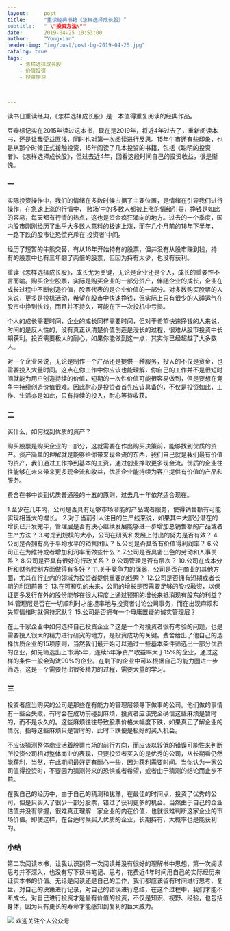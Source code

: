 ```yaml
---
layout:     post
title:      "重读经典书籍《怎样选择成长股》“
subtitle:   " \"投资方法\""
date:       2019-04-25 10:53:00
author:     "Yongxian"
header-img: "img/post/post-bg-2019-04-25.jpg"
catalog: true
tags:
    - 怎样选择成长股
    - 价值投资
    - 投资学习
 
    

---
```


读书日重读经典，《怎样选择成长股》是一本值得重复阅读的经典作品。

豆瓣标记实在2015年读过这本书，现在是2019年，将近4年过去了，重新阅读本书，还是让我受益匪浅，同时也对第一次阅读进行反思。15年牛市还有些印象，也是从那个时候正式接触投资，15年阅读了几本投资的书籍，包括《聪明的投资者》、《怎样选择成长股》，但过去近4年，回看这段时间自己的投资收益，很是惭愧。



### 一


实际投资操作中，我们的情绪在多数时候占据了主要位置，是情绪在引导我们进行操作，在急速上涨的行情中，‘赌场’中的多数人都被上涨的情绪引导，挣钱是如此的容易，每天都有行情的热点，这也是资金疯狂涌向的地方。过去的一个季度，国内股市刚刚经历了出乎大多数人意料的极速上涨，而在几个月前的18年下半年，一路下跌的股市让恐慌充斥在‘投资者’中间。

经历了短暂的牛熊交替，有从16年开始持有的股票，但并没有从股市赚到钱，持有的股票中也有三年翻了两倍的股票，但因为持有太少，也没有获利。

重读《怎样选择成长股》，成长尤为关键，无论是企业还是个人，成长的重要性不言而喻。购买企业股票，实际是购买企业的一部分资产，伴随企业的成长，企业在成长过程中不断创造价值，股票代表的是企业价值的一部分。对多数购买股票的人来说，更多是投机活动，希望在股市中快速挣钱，但实际上只有很少的人碰运气在股市中挣到快钱，而且并不持久，可能在下一次投机中亏损。

个人的成长需要时间，企业的成长同样需要时间，但对于希望快速挣钱的人来说，时间的是反人性的，没有真正认清楚价值创造是漫长的过程，很难从股市投资中长期获利。投资需要极大的耐心，如果你能做到这一点，其实你已经超越了大多数人。




对一个企业来说，无论是制作一个产品还是提供一种服务，投入的不仅是资金，也需要投入大量时间。这点在你工作中你应该也能理解，你自己的工作并不是很短时间就能为用户创造持续的价值，短期的一次性价值可能很容易做到，但是要想在竞争中持续创造价值很难。因此耐心是投资者首先应该具备的，不仅是投资如此，工作、生活亦是如此，只有持续的投入，耐心等待收获。


### 二



买什么，如何找到优质的资产？

购买股票是购买企业的一部分，这就需要在作出购买决策前，能够找到优质的资产。资产简单的理解就是能够给你带来现金流的东西，我们自己就是我们最有价值的资产，我们通过工作挣到基本的工资，通过创业挣取更多现金流。优质的企业往往能够在未来带来更多现金流和收益，优质企业能持续为客户提供有价值的产品和服务。

费舍在书中谈到优质普通股的十五的原则，过去几十年依然适合现在。

1.至少在几年内，公司是否具有足够市场潜能的产品或者服务，使得销售额有可能实现相当大的增长。
2.对于当前引人注目的生产线来说，如果其中大部分潜在的增长已开发完毕，管理层是否有决心继续发展能够进一步增加总销售额的产品或者生产方法？
3.考虑到规模的大小，公司在研究和发展上付出的努力是否有效？
4.公司是否拥有高于平均水平的销售团队？
5.公司是否具备有价值得利润率？
6.公司正在为维持或者增加利润率而做些什么？
7.公司是否具备出色的劳动和人事关系？
8.公司是否具有很好的行政关系？
9.公司管理是否有层次？
10.公司在成本分析和财务控制方面做得有多好？
11.关于竞争力的强弱，公司是否在商业的其他方面，尤其在行业内的领域为投资者提供重要的线索？
12.公司是否拥有短期或者长期的利润前景？
13.在可预见的未来，公司的增长是否需要足够的股权融资，以保证更多发行在外的股份能够在很大程度上通过预期的增长来抵消现有股东的利益？
14.管理层是否在一切顺利时才能坦率地与投资者讨论公司事务，而在出现麻烦和失望情绪时就保持沉默？
15.公司是否拥有一个毋庸置疑的诚实管理层？



在上千家企业中如何选择自己投资企业？这是一个对投资者很有考验的问题，也是需要投入很大的精力进行研究的地方，是投资成功的关键。费舍给出了他自己的选择优质企业的15项原则，当然我们最开始可以通过一些基本条件筛选出一部分优质的企业，如先筛选出上市满5年，连续5年净资产收益率大于15%的企业，通过这样的条件一般会淘汰90%的企业。在剩下的企业中可以根据自己的能力圈进一步筛选，这是一个需要付出很多精力的过程，需要大量的学习。



### 三


投资者应当购买的公司是那些在有能力的管理层领导下做事的公司。他们做的事情有一些会失败，有时会在成功前碰到麻烦，投资者应该完全确信这些麻烦是暂时的，而不是永久的。这些麻烦往往导致股票价格大幅度下跌，如果真正了解企业的情况，指导这些麻烦只是暂时的，此时下跌便是极好的买入机会。

不应该猜测整体商业活着股票市场的前行方向，而应该以较低的错误可能性来判断所投资公司相对整体商业的表现，只要投资者买入的是优秀的公司，从长期看仍然能获利，当然，在此期间最好更有耐心一些，因为获利需要时间。当你认为一家公司值得投资时，不要因为猜测带来的恐惧或者希望，或者由于猜测的结论而止步不前。

在我自己的经历中，由于自己的猜测和犹豫，在最佳的时间点，投资了优秀的公司，但是只买入了很少一部分股票，错过了获利更多的机会。当然由于自己的企业估值并没有掌握，很难真正理解一家企业的内在价值，也就很难判断这家企业的市场价值。即使这样，在合适时候买入优质的企业，长期持有，大概率也是能获利的。



### 小结


第二次阅读本书，让我认识到第一次阅读并没有很好的理解书中思想，第一次阅读思考并不深入，也没有写下读书笔记、思考，花费近4年时间用自己的实际经历来证实本书的价值。无论是阅读还是自己的工作，我们都应该留有时间进行思考、复盘，对自己的决策进行记录，对自己的错误进行总结，在这个过程中，我们才能不断成长。对自己进行投资才是最有价值的投资，不仅是知识、视野、经验，也包括身体，因为只有更长的寿命才能感知到复利的巨大威力。




![](https://ws2.sinaimg.cn/large/006y8mN6ly1g776ekltnej30760760t7.jpg)
欢迎关注个人公众号